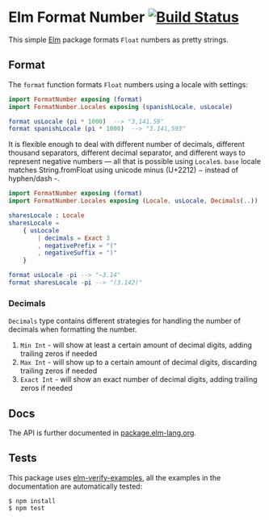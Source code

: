 # Elm Format Number [![Build Status](https://circleci.com/gh/cuducos/elm-format-number.svg?style=shield)](https://circleci.com/gh/cuducos/elm-format-number)

This simple [Elm](https://elm-lang.org) package formats `Float` numbers as pretty strings.

## Format

The `format` function formats `Float` numbers using a locale with settings:

```elm
import FormatNumber exposing (format)
import FormatNumber.Locales exposing (spanishLocale, usLocale)

format usLocale (pi * 1000)  --> "3,141.59"
format spanishLocale (pi * 1000)  --> "3.141,593"
```

It is flexible enough to deal with different number of decimals, different thousand separators, different decimal separator, and different ways to represent negative numbers — all that is possible using `Locale`s. `base` locale matches String.fromFloat using unicode minus (U+2212) − instead of hyphen/dash -.

```elm
import FormatNumber exposing (format)
import FormatNumber.Locales exposing (Locale, usLocale, Decimals(..))

sharesLocale : Locale
sharesLocale =
    { usLocale
        | decimals = Exact 3
        , negativePrefix = "("
        , negativeSuffix = ")"
    }

format usLocale -pi --> "−3.14"
format sharesLocale -pi --> "(3.142)"
```

### Decimals

`Decimals` type contains different strategies for handling the number of decimals when formatting the number.

1. `Min Int` - will show at least a certain amount of decimal digits, adding trailing zeros if needed
2. `Max Int` - will show up to a certain amount of decimal digits, discarding trailing zeros if needed
3. `Exact Int` - will show an exact number of decimal digits, adding trailing zeros if needed

## Docs

The API is further documented in [package.elm-lang.org](http://package.elm-lang.org/packages/cuducos/elm-format-number/latest/FormatNumber).

## Tests

This package uses [elm-verify-examples](https://www.npmjs.com/package/elm-verify-examples), all the examples in the documentation are automatically tested:

```console
$ npm install
$ npm test
```
